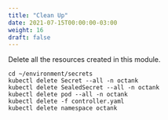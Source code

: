 ```yaml
---
title: "Clean Up"
date: 2021-07-15T00:00:00-03:00
weight: 16
draft: false
---
```


Delete all the resources created in this module.
```
cd ~/environment/secrets
kubectl delete Secret --all -n octank
kubectl delete SealedSecret --all -n octank
kubectl delete pod --all -n octank
kubectl delete -f controller.yaml
kubectl delete namespace octank
```



